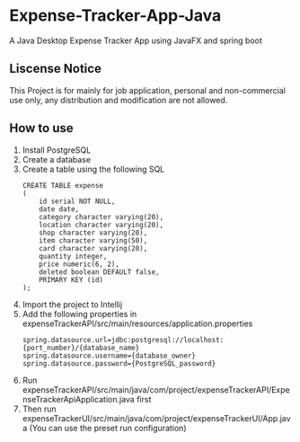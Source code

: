 # Expense-Tracker-App-Java
A Java Desktop Expense Tracker App using JavaFX and spring boot

## Liscense Notice
This Project is for mainly for job application, personal and non-commercial use only, any distribution and modification are not allowed.

## How to use
1. Install PostgreSQL
2. Create a database
3. Create a table using the following SQL
    ```
    CREATE TABLE expense
    (
        id serial NOT NULL,
        date date,
        category character varying(20),
        location character varying(20),
        shop character varying(20),
        item character varying(50),
        card character varying(20),
        quantity integer,
        price numeric(6, 2),
        deleted boolean DEFAULT false,
        PRIMARY KEY (id)
    );
4. Import the project to Intellij
5. Add the following properties in expenseTrackerAPI/src/main/resources/application.properties
    ```
    spring.datasource.url=jdbc:postgresql://localhost:{port_number}/{database_name}
    spring.datasource.username={database_owner}
    spring.datasource.password={PostgreSQL_password}
6. Run expenseTrackerAPI/src/main/java/com/project/expenseTrackerAPI/ExpenseTrackerApiApplication.java first
7. Then run expenseTrackerUI/src/main/java/com/project/expenseTrackerUI/App.java (You can use the preset run configuration)
